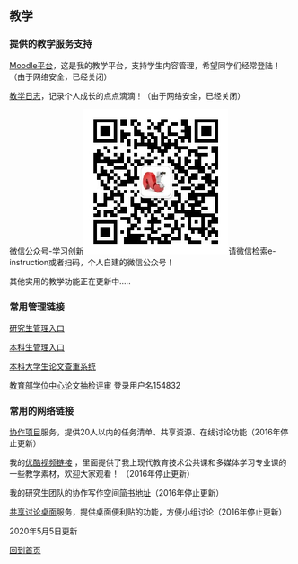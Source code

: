 ## 教学 ##

### 提供的教学服务支持 ###

[Moodle平台](https://atutor.cn/)，这是我的教学平台，支持学生内容管理，希望同学们经常登陆！（由于网络安全，已经关闭）

[教学日志](https://elearning2.cn/)，记录个人成长的点点滴滴！（由于网络安全，已经关闭）

微信公众号-学习创新![微信公众号-学习创新](e-instruction.jpg)请微信检索e-instruction或者扫码，个人自建的微信公众号！

其他实用的教学功能正在更新中.....

### 常用管理链接 ###

[研究生管理入口](http://218.199.196.248/yjs/)

[本科生管理入口](http://xssw.ccnu.edu.cn/zfca/login)

[本科大学生论文查重系统](http://ccnujwc.check.cnki.net/)

[教育部学位中心论文抽检评审](http://www.cdgdc.edu.cn/pgsh/index.action) 登录用户名154832




### 常用的网络链接 ###

[协作项目](https://tower.im/teams/92ec9a0bc59040178c5ad41fdea0e7f5/)服务，提供20人以内的任务清单、共享资源、在线讨论功能（2016年停止更新）

我的[优酷视频链接](http://i.youku.com/education "youku视频") ，里面提供了我上现代教育技术公共课和多媒体学习专业课的一些教学素材，欢迎大家观看！ （2016年停止更新）

我的研究生团队的协作写作空间[简书地址](http://www.jianshu.com/users/7d0d0c1d6710/ "jianshu地址")（2016年停止更新）

[共享讨论桌面](http://zh-cn.padlet.com/whenhowlee/)服务，提供桌面便利贴的功能，方便小组讨论（2016年停止更新）

2020年5月5日更新

[回到首页](http://4instructor.com/#!index.md)
